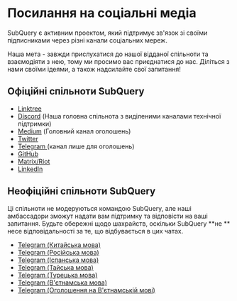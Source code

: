 # Посилання на соціальні медіа

SubQuery є активним проектом, який підтримує зв'язок зі своїми підписниками через різнi канали соціальних мереж.

Наша мета - завжди прислухатися до нашої відданої спільноти та взаємодіяти з нею, тому ми просимо вас приєднатися до нас. Діліться з нами своїми ідеями, а також надсилайте свої запитання!

## Офіційні спільноти SubQuery

- [Linktree](https://linktr.ee/subquerynetwork)
- [Discord](https://discord.com/invite/subquery) (Наша головна спільнота з виділеними каналами технічної підтримки)
- [Medium](https://subquery.medium.com) (Головний канал оголошень)
- [Twitter](https://twitter.com/subquerynetwork)
- [ Telegram ](https://t.me/subquerynetwork) (канал лише для оголошень)
- [GitHub](https://github.com/SubQuery/subql)
- [Matrix/Riot](https://matrix.to/#/#subquery:matrix.org)
- [LinkedIn](https://www.linkedin.com/company/subquery)

## Неофіційні спільноти SubQuery

Ці спільноти не модеруються командою SubQuery, але наші амбассадори зможут надати вам підтримку та відповісти на вашi запитання. Будьте обережні щодо шахрайств, оскільки SubQuery **не ** несе відповідальності за те, що відбувається в цих чатах.

- [Telegram (Китайська мова)](https://t.me/subquerychina)
- [Telegram (Російська мова)](https://t.me/SubQuery_russia)
- [Telegram (Іспанська мова)](https://t.me/SubQueryES)
- [Telegram (Тайська мова)](https://t.me/subquerynetworkthai)
- [Telegram (Турецька мова)](https://t.me/subquery_TR)
- [Telegram (В'єтнамська мова)](https://t.me/subqueryvietnam)
- [Telegram (Оголошення на В'єтнамськiй мовi)](https://t.me/subqueryannvn)
